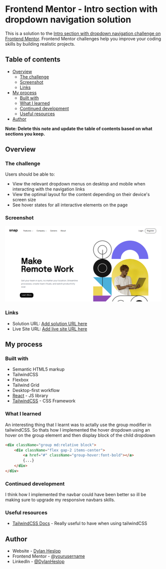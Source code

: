 # Frontend Mentor - Intro section with dropdown navigation solution

This is a solution to the [Intro section with dropdown navigation challenge on Frontend Mentor](https://www.frontendmentor.io/challenges/intro-section-with-dropdown-navigation-ryaPetHE5). Frontend Mentor challenges help you improve your coding skills by building realistic projects.

## Table of contents

-   [Overview](#overview)
    -   [The challenge](#the-challenge)
    -   [Screenshot](#screenshot)
    -   [Links](#links)
-   [My process](#my-process)
    -   [Built with](#built-with)
    -   [What I learned](#what-i-learned)
    -   [Continued development](#continued-development)
    -   [Useful resources](#useful-resources)
-   [Author](#author)

**Note: Delete this note and update the table of contents based on what sections you keep.**

## Overview

### The challenge

Users should be able to:

-   View the relevant dropdown menus on desktop and mobile when interacting with the navigation links
-   View the optimal layout for the content depending on their device's screen size
-   See hover states for all interactive elements on the page

### Screenshot

![](./screenshot.png)

### Links

-   Solution URL: [Add solution URL here](https://github.com/dylan-dot-c/Intro-Section-Responsive-Frontend-Mentor.git)
-   Live Site URL: [Add live site URL here](https://main--intro-section-react-dropdown.netlify.app/)

## My process

### Built with

-   Semantic HTML5 markup
-   TailwindCSS
-   Flexbox
-   Tailwind Grid
-   Desktop-first workflow
-   [React](https://reactjs.org/) - JS library
-   [TailwindCSS](https://tailwindcss.com/) - CSS Framework

### What I learned

An interesting thing that I learnt was to actally use the group modifier in tailwindCSS.
So thats how I implemented the hover dropdown using an hover on the group element and then display block of the child dropdown

```html
<div className="group md:relative block">
    <div className="flex gap-2 items-center">
        <a href="#" className="group-hover:font-bold"></a>
        {...}
    </div>
</div>
```

### Continued development

I think how I implemented the navbar could have been better so ill be making sure to upgrade my responsive navbars skills.

### Useful resources

-   [TailwindCSS Docs](https://tailwindcss.com/docs) - Really useful to have when using tailwindCSS

## Author

-   Website - [Dylan Heslop](https://github.com/dylan-dot-c)
-   Frontend Mentor - [@yourusername](https://www.frontendmentor.io/profile/sharkcoder)
-   LinkedIn - [@DylanHeslop](https://www.linkedin.com/in/dylan-heslop-7223b0186/)
